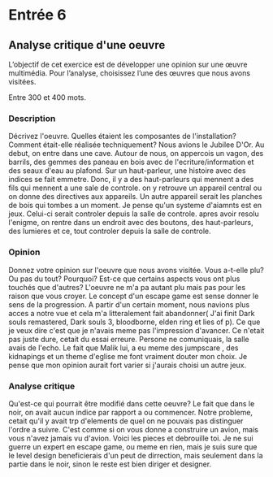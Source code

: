 # Entrée 6
## Analyse critique d'une oeuvre

L’objectif de cet exercice est de développer une opinion sur une œuvre multimédia. Pour l’analyse, choisissez l’une des œuvres que nous avons visitées. 

Entre 300 et 400 mots. 

### Description
Décrivez l'oeuvre. Quelles étaient les composantes de l'installation? Comment était-elle réalisée techniquement? 
Nous avions le Jubilee D'Or. Au debut, on entre dans une cave. Autour de nous, on appercois un vagon, des barrils, des gemmes des paneau en bois avec de l'ecriture/information et des seaux d'eau au plafond. Sur un haut-parleur, une histoire avec des indices se fait emmetre. Donc, il y a des haut-parleurs qui mennent a des fils qui mennent a une sale de controle. on y retrouve un appareil central ou on donne des directives aux appareils. Un autre appareil serait les planches de bois qui tombes a un moment. Je pense qu'un systeme d'aiamnts est en jeux. Celui-ci serait controler depuis la salle de controle. apres avoir resolu l'enigme, on rentre dans un endroit avec des boutons, des haut-parleurs, des lumieres et ce, tout controler depuis la salle de controle.

### Opinion
Donnez votre opinion sur l'oeuvre que nous avons visitée. Vous a-t-elle plu? Ou pas du tout? Pourquoi? Est-ce que certains aspects vous ont plus touchés que d'autres? 
L'oeuvre ne m'a pa autant plu mais pas pour les raison que vous croyer. Le concept d'un escape game est sense donner le sens de la progression. A partir d'un certain moment, nous navions plus acces a notre vue et cela m'a litteralement fait abandonner( J'ai finit Dark souls remastered, Dark souls 3, bloodborne, elden ring et lies of p). Ce que je veux dire c'est que je n'avais meme pas l'impression d'avancer. Ce n'etait pas juste dure, cetait du essai erreure. Persone ne comuniquais, la salle avais de l'echo. Le fait que Malik lui, a eu meme des jumpscare , des kidnapings et un theme d'eglise me font vraiment douter mon choix. Je pense que mon opinion aurait fort varier si j'aurais choisi un autre jeux.

### Analyse critique
Qu'est-ce qui pourrait être modifié dans cette oeuvre? 
Le fait que dans le noir, on avait aucun indice par rapport a ou commencer. Notre probleme, cetait qu'il y avait trp d'elements de quel on ne pouvais pas distinguer l'ordre a suivre. C'est comme si on vous donne a construire un avion, mais vous n'avez jamais vu d'avion. Voici les pieces et debrouille toi. Je ne sui guerre un expert en escape game, ou meme en rien, mais je suis sure que le level design beneficierais d'un peut de dirrection, mais seulement dans la partie dans le noir, sinon le reste est bien diriger et designer.
